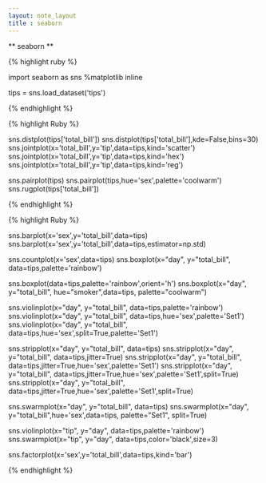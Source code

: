 ```yaml
---
layout: note_layout
title : seaborn
---
```



** seaborn **



{% highlight ruby %}

import seaborn as sns
%matplotlib inline

tips = sns.load_dataset('tips')

{% endhighlight %}


{% highlight Ruby %}

sns.distplot(tips['total_bill'])
sns.distplot(tips['total_bill'],kde=False,bins=30)
sns.jointplot(x='total_bill',y='tip',data=tips,kind='scatter')
sns.jointplot(x='total_bill',y='tip',data=tips,kind='hex')
sns.jointplot(x='total_bill',y='tip',data=tips,kind='reg')


sns.pairplot(tips)
sns.pairplot(tips,hue='sex',palette='coolwarm')
sns.rugplot(tips['total_bill'])



{% endhighlight %}




{% highlight Ruby %}

sns.barplot(x='sex',y='total_bill',data=tips)
sns.barplot(x='sex',y='total_bill',data=tips,estimator=np.std)

sns.countplot(x='sex',data=tips)
sns.boxplot(x="day", y="total_bill", data=tips,palette='rainbow')

sns.boxplot(data=tips,palette='rainbow',orient='h')
sns.boxplot(x="day", y="total_bill", hue="smoker",data=tips, palette="coolwarm")

sns.violinplot(x="day", y="total_bill", data=tips,palette='rainbow')
sns.violinplot(x="day", y="total_bill", data=tips,hue='sex',palette='Set1')
sns.violinplot(x="day", y="total_bill", data=tips,hue='sex',split=True,palette='Set1')

sns.stripplot(x="day", y="total_bill", data=tips)
sns.stripplot(x="day", y="total_bill", data=tips,jitter=True)
sns.stripplot(x="day", y="total_bill", data=tips,jitter=True,hue='sex',palette='Set1')
sns.stripplot(x="day", y="total_bill", data=tips,jitter=True,hue='sex',palette='Set1',split=True)
sns.stripplot(x="day", y="total_bill", data=tips,jitter=True,hue='sex',palette='Set1',split=True)


sns.swarmplot(x="day", y="total_bill", data=tips)
sns.swarmplot(x="day", y="total_bill",hue='sex',data=tips, palette="Set1", split=True)


sns.violinplot(x="tip", y="day", data=tips,palette='rainbow')
sns.swarmplot(x="tip", y="day", data=tips,color='black',size=3)

sns.factorplot(x='sex',y='total_bill',data=tips,kind='bar')


{% endhighlight %}
